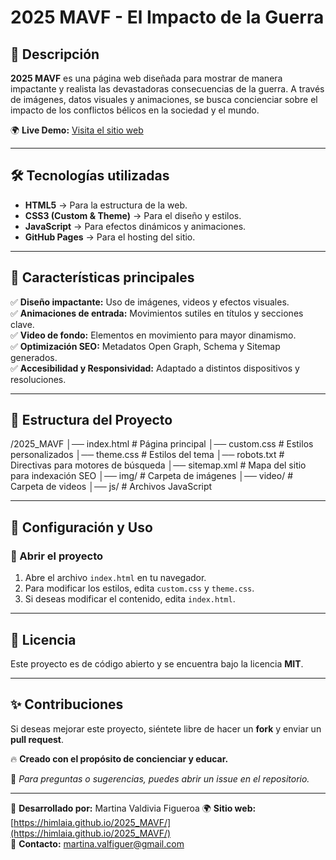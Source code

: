 # 2025 MAVF - El Impacto de la Guerra

## 📌 Descripción
**2025 MAVF** es una página web diseñada para mostrar de manera impactante y realista las devastadoras consecuencias de la guerra. A través de imágenes, datos visuales y animaciones, se busca concienciar sobre el impacto de los conflictos bélicos en la sociedad y el mundo.

🌍 **Live Demo:** [Visita el sitio web](https://himlaia.github.io/2025_MAVF/)

---

## 🛠️ Tecnologías utilizadas
- **HTML5** → Para la estructura de la web.
- **CSS3 (Custom & Theme)** → Para el diseño y estilos.
- **JavaScript** → Para efectos dinámicos y animaciones.
- **GitHub Pages** → Para el hosting del sitio.

---

## 🚀 Características principales
✅ **Diseño impactante:** Uso de imágenes, videos y efectos visuales.  
✅ **Animaciones de entrada:** Movimientos sutiles en títulos y secciones clave.  
✅ **Video de fondo:** Elementos en movimiento para mayor dinamismo.  
✅ **Optimización SEO:** Metadatos Open Graph, Schema y Sitemap generados.  
✅ **Accesibilidad y Responsividad:** Adaptado a distintos dispositivos y resoluciones.  

---

## 📂 Estructura del Proyecto
/2025_MAVF 
│── index.html # Página principal 
│── custom.css # Estilos personalizados 
│── theme.css # Estilos del tema 
│── robots.txt # Directivas para motores de búsqueda 
│── sitemap.xml # Mapa del sitio para indexación SEO 
│── img/ # Carpeta de imágenes 
│── video/ # Carpeta de videos 
│── js/ # Archivos JavaScript


---

## 🔧 Configuración y Uso

### 🔹 Abrir el proyecto
1. Abre el archivo `index.html` en tu navegador.
2. Para modificar los estilos, edita `custom.css` y `theme.css`.
3. Si deseas modificar el contenido, edita `index.html`.

---

## 📝 Licencia
Este proyecto es de código abierto y se encuentra bajo la licencia **MIT**.

---

## ✨ Contribuciones
Si deseas mejorar este proyecto, siéntete libre de hacer un **fork** y enviar un **pull request**.

🔥 **Creado con el propósito de concienciar y educar.**  

💬 *Para preguntas o sugerencias, puedes abrir un issue en el repositorio.*

---

📌 **Desarrollado por:** Martina Valdivia Figueroa
🌍 **Sitio web:** [https://himlaia.github.io/2025_MAVF/](https://himlaia.github.io/2025_MAVF/)  
📧 **Contacto:** [martina.valfiguer@gmail.com](mailto:martina.valfiguer@gmail.com)  

